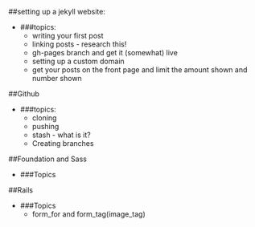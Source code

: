 ##setting up a jekyll website:
* ###topics: 
	* writing your first post
	* linking posts - research this!
	* gh-pages branch and get it (somewhat) live
	* setting up a custom domain
	* get your posts on the front page and limit the amount shown and number shown



##Github
* ###topics:
	* cloning
	* pushing
	* stash - what is it?
	* Creating branches

##Foundation and Sass
* ###Topics

##Rails
* ###Topics
	* form_for and form_tag(image_tag)

